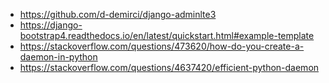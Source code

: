 - https://github.com/d-demirci/django-adminlte3
- https://django-bootstrap4.readthedocs.io/en/latest/quickstart.html#example-template
- https://stackoverflow.com/questions/473620/how-do-you-create-a-daemon-in-python
- https://stackoverflow.com/questions/4637420/efficient-python-daemon